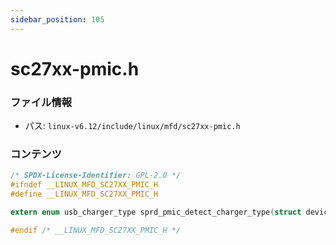 ```yaml
---
sidebar_position: 105
---
```

# sc27xx-pmic.h

### ファイル情報

- パス: `linux-v6.12/include/linux/mfd/sc27xx-pmic.h`

### コンテンツ

```h
/* SPDX-License-Identifier: GPL-2.0 */
#ifndef __LINUX_MFD_SC27XX_PMIC_H
#define __LINUX_MFD_SC27XX_PMIC_H

extern enum usb_charger_type sprd_pmic_detect_charger_type(struct device *dev);

#endif /* __LINUX_MFD_SC27XX_PMIC_H */

```

